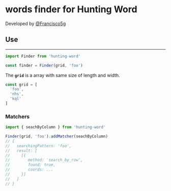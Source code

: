 # words finder for Hunting Word

Developed by [@Francisco5g](https://github.com/Francisco5g)

## Use
---

```js
import Finder from 'hunting-word'

const finder = Finder(grid, 'foo')
```
The **`grid`** is a array with same size of length and width.

```js
const grid = [
  'foo',
  'nhs',
  'kql'
]
```


### Matchers
```js
import { seachByColumn } from 'hunting-word'

Finder(grid, 'foo').addMatcher(seachByColumn)
// {
//   searchingPattern: 'foo',
//   result: [ 
//     [{ 
//        method: 'search_by_row', 
//        found: true, 
//        coords: ...
//     }] 
//   ]
// }
```